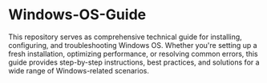 # Windows-OS-Guide
This repository serves as comprehensive technical guide for installing, configuring, and troubleshooting Windows OS. Whether you're setting up a fresh installation, optimizing performance, or resolving common errors, this guide provides step-by-step instructions, best practices, and solutions for a wide range of Windows-related scenarios.
